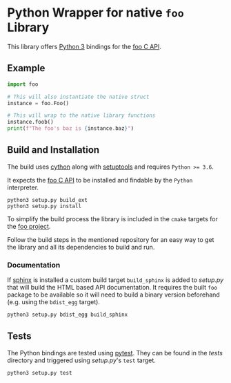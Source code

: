 # Python Wrapper for native `foo` Library

This library offers [Python 3](https://www.python.org) bindings for the [foo C API](https://github.com/kmhsonnenkind/cmake-cython-example).


## Example

```python
import foo

# This will also instantiate the native struct
instance = foo.Foo()

# This will wrap to the native library functions
instance.foob()
print(f"The foo's baz is {instance.baz}")
```


## Build and Installation

The build uses [cython](https://cython.org) along with [setuptools](https://setuptools.readthedocs.io/en/latest) and requires `Python >= 3.6`.

It expects the [foo C API](https://github.com/kmhsonnenkind/cmake-cython-example) to be installed and findable by the `Python` interpreter.

```
python3 setup.py build_ext
python3 setup.py install
```

To simplify the build process the library is included in the `cmake` targets for the [foo project](https://github.com/kmhsonnenkind/cmake-cython-example).

Follow the build steps in the mentioned repository for an easy way to get the library and all its dependencies to build and run.

### Documentation

If [sphinx](https://www.sphinx-doc.org/) is installed a custom build target `build_sphinx` is added to *setup.py* that will build the HTML based API documentation. It requires the built `foo` package to be available so it will need to build a binary version beforehand (e.g. using the `bdist_egg` target).

```sh
python3 setup.py bdist_egg build_sphinx
```


## Tests

The Python bindings are tested using [pytest](https://docs.pytest.org/). They can be found in the *tests* directory and triggered using *setup.py*'s `test` target.

```sh
python3 setup.py test
```
